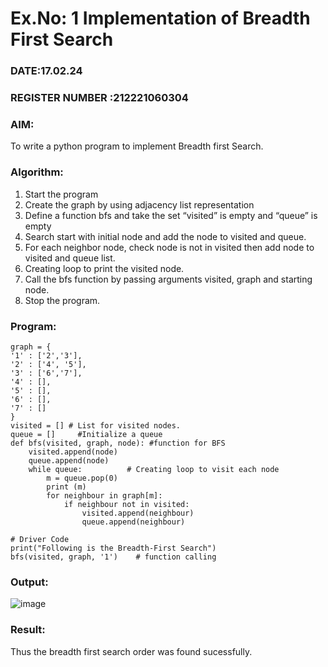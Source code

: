 # Ex.No: 1  Implementation of Breadth First Search 
### DATE:17.02.24                                                                            
### REGISTER NUMBER :212221060304 
### AIM: 
To write a python program to implement Breadth first Search. 
### Algorithm:
1. Start the program
2. Create the graph by using adjacency list representation
3. Define a function bfs and take the set “visited” is empty and “queue” is empty
4. Search start with initial node and add the node to visited and queue.
5. For each neighbor node, check node is not in visited then add node to visited and queue list.
6.  Creating loop to print the visited node.
7.   Call the bfs function by passing arguments visited, graph and starting node.
8.   Stop the program.
### Program:
```
graph = {
'1' : ['2','3'],
'2' : ['4', '5'],
'3' : ['6','7'],
'4' : [],
'5' : [],
'6' : [],
'7' : []
}
visited = [] # List for visited nodes.
queue = []     #Initialize a queue
def bfs(visited, graph, node): #function for BFS
    visited.append(node)
    queue.append(node)
    while queue:          # Creating loop to visit each node
        m = queue.pop(0) 
        print (m) 
        for neighbour in graph[m]:
            if neighbour not in visited:
                visited.append(neighbour)
                queue.append(neighbour)

# Driver Code
print("Following is the Breadth-First Search")
bfs(visited, graph, '1')    # function calling
```
### Output:

![image](https://github.com/venu172002/AI_Lab_2023-24/assets/160317774/092fce99-8aa5-4974-97c7-9459a9efefcb)

### Result:
Thus the breadth first search order was found sucessfully.
